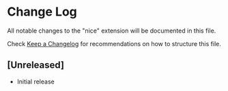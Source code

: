 # Change Log

All notable changes to the "nice" extension will be documented in this file.

Check [Keep a Changelog](http://keepachangelog.com/) for recommendations on how to structure this file.

## [Unreleased]

- Initial release
